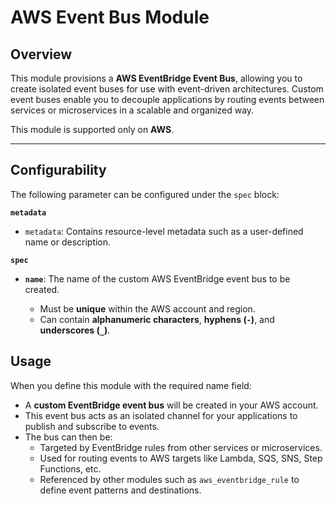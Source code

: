 # AWS Event Bus Module

## Overview

This module provisions a **AWS EventBridge Event Bus**, allowing you to create isolated event buses for use with event-driven architectures. Custom event buses enable you to decouple applications by routing events between services or microservices in a scalable and organized way.

This module is supported only on **AWS**.

---

## Configurability

The following parameter can be configured under the `spec` block:

**`metadata`**

- `metadata`: 
  Contains resource-level metadata such as a user-defined name or description.

**`spec`**

- **`name`**:
  The name of the custom AWS EventBridge event bus to be created.

  - Must be **unique** within the AWS account and region.
  - Can contain **alphanumeric characters**, **hyphens (`-`)**, and **underscores (`_`)**.

## Usage
When you define this module with the required name field:

- A **custom EventBridge event bus** will be created in your AWS account.
- This event bus acts as an isolated channel for your applications to publish and subscribe to events.
- The bus can then be:
  - Targeted by EventBridge rules from other services or microservices.
  - Used for routing events to AWS targets like Lambda, SQS, SNS, Step Functions, etc.
  - Referenced by other modules such as `aws_eventbridge_rule` to define event patterns and destinations.

